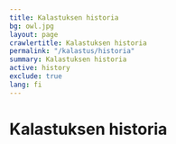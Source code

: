 ```yaml
---
title: Kalastuksen historia
bg: owl.jpg
layout: page
crawlertitle: Kalastuksen historia
permalink: "/kalastus/historia"
summary: Kalastuksen historia
active: history
exclude: true
lang: fi
---
```


# Kalastuksen historia
